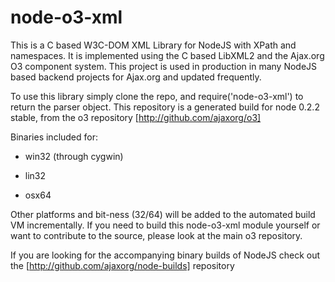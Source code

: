 # node-o3-xml

This is a C based W3C-DOM XML Library for NodeJS with XPath and namespaces. It is implemented using the C based LibXML2 and the Ajax.org O3 component system. This project is used in production in many NodeJS based backend projects for Ajax.org and updated frequently. 

To use this library simply clone the repo, and require('node-o3-xml') to return the parser object.
This repository is a generated build for node 0.2.2 stable, from the o3 repository [http://github.com/ajaxorg/o3]

Binaries included for:

* win32 (through cygwin)

* lin32 

* osx64

Other platforms and bit-ness (32/64) will be added to the automated build VM incrementally.
If you need to build this node-o3-xml module yourself or want to contribute to the source, please look at the main o3 repository.

If you are looking for the accompanying binary builds of NodeJS check out the 
[http://github.com/ajaxorg/node-builds] repository